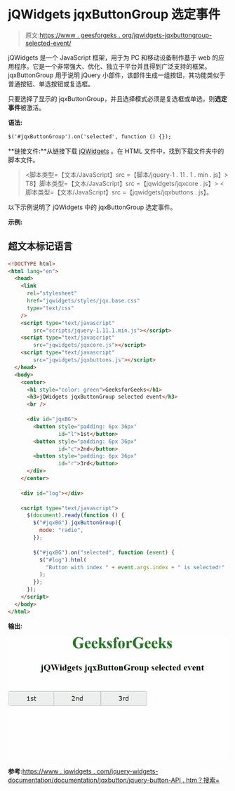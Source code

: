 # jQWidgets jqxButtonGroup 选定事件

> 原文:[https://www . geesforgeks . org/jqwidgets-jqxbuttongroup-selected-event/](https://www.geeksforgeeks.org/jqwidgets-jqxbuttongroup-selected-event/)

jQWidgets 是一个 JavaScript 框架，用于为 PC 和移动设备制作基于 web 的应用程序。它是一个非常强大、优化、独立于平台并且得到广泛支持的框架。jqxButtonGroup 用于说明 jQuery 小部件，该部件生成一组按钮，其功能类似于普通按钮、单选按钮或复选框。

只要选择了显示的 jqxButtonGroup，并且选择模式必须是复选框或单选，则**选定事件**被激活。

**语法:**

```html
$('#jqxButtonGroup').on('selected', function () {});  
```

**链接文件:**从链接下载 [jQWidgets](https://www.jqwidgets.com/download/) 。在 HTML 文件中，找到下载文件夹中的脚本文件。

> <link rel="”stylesheet”" href="”jqwidgets/styles/jqx.base.css”" type="”text/css”">
> <脚本类型=【文本/JavaScript】src =【脚本/jquery-1 . 11 . 1 . min . js】></脚本>
> T8】脚本类型=【文本/JavaScript】src =【jqwidgets/jqxcore . js】></脚本>
> <脚本类型=【文本/JavaScript】src =【jqwidgets/jqxbuttons . js】。

以下示例说明了 jQWidgets 中的 jqxButtonGroup 选定事件。

**示例:**

## 超文本标记语言

```html
<!DOCTYPE html>
<html lang="en">
  <head>
    <link
      rel="stylesheet"
      href="jqwidgets/styles/jqx.base.css"
      type="text/css"
    />
    <script type="text/javascript" 
        src="scripts/jquery-1.11.1.min.js"></script>
    <script type="text/javascript" 
        src="jqwidgets/jqxcore.js"></script>
    <script type="text/javascript" 
        src="jqwidgets/jqxbuttons.js"></script>
  </head>
  <body>
    <center>
      <h1 style="color: green">GeeksforGeeks</h1>
      <h3>jQWidgets jqxButtonGroup selected event</h3>
      <br />

      <div id="jqxBG">
        <button style="padding: 6px 36px" 
                id="l">1st</button>
        <button style="padding: 6px 36px" 
                id="c">2nd</button>
        <button style="padding: 6px 36px" 
                id="r">3rd</button>
      </div>
    </center>

    <div id="log"></div>

    <script type="text/javascript">
      $(document).ready(function () {
        $("#jqxBG").jqxButtonGroup({
          mode: "radio",
        });

        $("#jqxBG").on("selected", function (event) {
          $("#log").html(
            "Button with index " + event.args.index + " is selected!"
          );
        });
      });
    </script>
  </body>
</html>
```

**输出:**

![](img/08725aa7af2ee3fc93ced756725e63b3.png)

**参考:**[https://www . jqwidgets . com/jquery-widgets-documentation/documentation/jqxbutton/jquery-button-API . htm？搜索=](https://www.jqwidgets.com/jquery-widgets-documentation/documentation/jqxbutton/jquery-button-api.htm?search=)